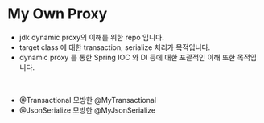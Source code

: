 # My Own Proxy

- jdk dynamic proxy의 이해를 위한 repo 입니다.
- target class 에 대한 transaction, serialize 처리가 목적입니다.
- dynamic proxy 를 통한 Spring IOC 와 DI 등에 대한 포괄적인 이해 또한 목적입니다.

<br />

- @Transactional 모방한 @MyTransactional
- @JsonSerialize 모방한 @MyJsonSerialize